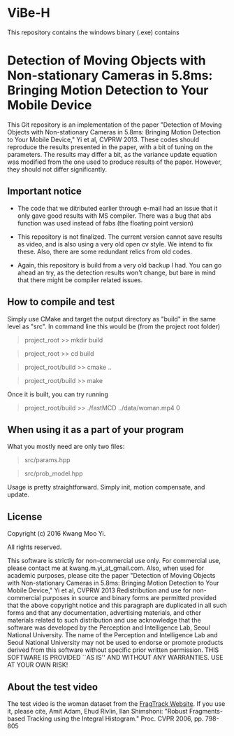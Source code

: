 # ViBe-H
This repository contains the windows binary (.exe) contains 

Detection of  Moving Objects  with Non-stationary  Cameras in  5.8ms: Bringing Motion Detection to Your Mobile Device
================================================================================

This  Git repository  is an  implementation of  the paper  "Detection of  Moving
Objects with Non-stationary Cameras in  5.8ms: Bringing Motion Detection to Your
Mobile Device," Yi  et al, CVPRW 2013. These codes  should reproduce the results
presented in the paper, with a bit  of tuning on the parameters. The results may
differ a bit, as the variance update  equation was modified from the one used to
produce results of the paper. However, they should not differ significantly.

Important notice
--------------------------------------------------------------------------------

* The code that we  ditributed earlier through e-mail had an  issue that it only
  gave good results with MS compiler. There was a bug that abs function was used
  instead of fabs (the floating point version)

* This repository is  not finalized. The current version cannot  save results as
  video,  and is  also  using  a very  old  open cv  style.   We  intend to  fix
  these. Also, there are some redundant relics from old codes.

* Again, this repository is build from a very old backup I had. You can go ahead
  an try,  as the detection  results won't change, but  bare in mind  that there
  might be compiler related issues.

How to compile and test
--------------------------------------------------------------------------------

Simply use CMake and target the output directory as "build" in the same level as
"src". In command line this would be (from the project root folder)

> project_root >> mkdir build

> project_root >> cd build

> project_root/build >> cmake ..

> project_root/build >> make

Once it is built, you can try running

> project_root/build >> ./fastMCD ../data/woman.mp4 0

When using it as a part of your program
--------------------------------------------------------------------------------

What you mostly need are only two files:

> src/params.hpp

> src/prob_model.hpp

Usage is pretty straightforward. Simply init, motion compensate, and update.

License
--------------------------------------------------------------------------------

Copyright (c) 2016 Kwang Moo Yi.

All rights reserved.

This  software is  strictly for  non-commercial use  only.  For  commercial use,
please  contact  me at  kwang.m.yi_at_gmail.com.   Also,  when used  for
academic  purposes, please  cite the  paper  "Detection of  Moving Objects  with
Non-stationary  Cameras  in 5.8ms:  Bringing  Motion  Detection to  Your  Mobile
Device," Yi et al, CVPRW 2013 Redistribution and use for non-commercial purposes
in  source and  binary forms  are permitted  provided that  the above  copyright
notice  and  this paragraph  are  duplicated  in all  such  forms  and that  any
documentation,  advertising  materials,  and  other materials  related  to  such
distribution  and  use  acknowledge  that  the software  was  developed  by  the
Perception and  Intelligence Lab,  Seoul National University.   The name  of the
Perception and Intelligence Lab and Seoul National University may not be used to
endorse or  promote products derived  from this software without  specific prior
written  permission.   THIS SOFTWARE  IS  PROVIDED  ``AS  IS'' AND  WITHOUT  ANY
WARRANTIES.  USE AT YOUR OWN RISK!

About the test video
--------------------------------------------------------------------------------

The    test    video   is    the    woman    dataset   from    the    [FragTrack
Website](http://www.cs.technion.ac.il/~amita/fragtrack/fragtrack.htm).   If  you
use  it,  please   cite,  Amit  Adam,  Ehud  Rivlin,   Ilan  Shimshoni:  "Robust
Fragments-based  Tracking  using the  Integral  Histogram."   Proc.  CVPR  2006,
pp. 798-805
